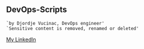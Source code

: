 ## DevOps-Scripts

    `by Djordje Vucinac, DevOps engineer'
    `Sensitive content is removed, renamed or deleted'

[My LinkedIn](https://www.linkedin.com/in/djordje-vucinac-b80761b9/)

